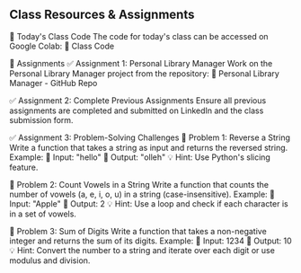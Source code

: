 ## Class Resources & Assignments
📌 Today's Class Code
The code for today's class can be accessed on Google Colab:
🔗 Class Code

🎯 Assignments
✅ Assignment 1: Personal Library Manager
Work on the Personal Library Manager project from the repository:
🔗 Personal Library Manager - GitHub Repo

✅ Assignment 2: Complete Previous Assignments
Ensure all previous assignments are completed and submitted on LinkedIn and the class submission form.

✅ Assignment 3: Problem-Solving Challenges
🔹 Problem 1: Reverse a String
Write a function that takes a string as input and returns the reversed string.
Example:
🔹 Input: "hello"
🔹 Output: "olleh"
💡 Hint: Use Python's slicing feature.

🔹 Problem 2: Count Vowels in a String
Write a function that counts the number of vowels (a, e, i, o, u) in a string (case-insensitive).
Example:
🔹 Input: "Apple"
🔹 Output: 2
💡 Hint: Use a loop and check if each character is in a set of vowels.

🔹 Problem 3: Sum of Digits
Write a function that takes a non-negative integer and returns the sum of its digits.
Example:
🔹 Input: 1234
🔹 Output: 10
💡 Hint: Convert the number to a string and iterate over each digit or use modulus and division.
